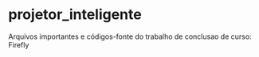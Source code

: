# projetor_inteligente
Arquivos importantes e códigos-fonte do trabalho de conclusao de curso: Firefly
